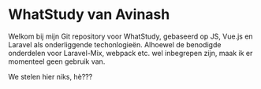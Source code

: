 # WhatStudy van Avinash #

Welkom bij mijn Git repository voor WhatStudy, gebaseerd op JS, Vue.js en Laravel als onderliggende techonlogieën.
Alhoewel de benodigde onderdelen voor Laravel-Mix, webpack etc. wel inbegrepen zijn, maak ik er momenteel geen gebruik van.

We stelen hier niks, hè???
